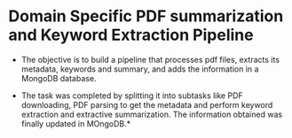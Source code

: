 # Domain Specific PDF summarization and Keyword Extraction Pipeline

* The objective is to build a pipeline that processes pdf files, extracts its metadata, keywords and summary, and adds the information in a MongoDB database.

* The task was completed by splitting it into subtasks like PDF downloading, PDF parsing to get the metadata and perform keyword extraction and extractive summarization. The information obtained was finally updated in MOngoDB.* 


